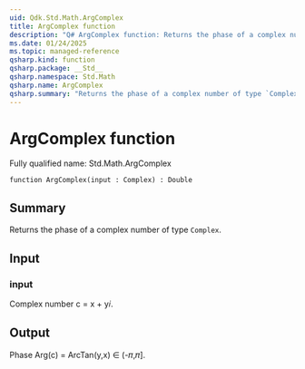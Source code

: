 ```yaml
---
uid: Qdk.Std.Math.ArgComplex
title: ArgComplex function
description: "Q# ArgComplex function: Returns the phase of a complex number of type `Complex`."
ms.date: 01/24/2025
ms.topic: managed-reference
qsharp.kind: function
qsharp.package: __Std__
qsharp.namespace: Std.Math
qsharp.name: ArgComplex
qsharp.summary: "Returns the phase of a complex number of type `Complex`."
---
```


# ArgComplex function

Fully qualified name: Std.Math.ArgComplex

```qsharp
function ArgComplex(input : Complex) : Double
```

## Summary
Returns the phase of a complex number of type
`Complex`.

## Input
### input
Complex number c = x + y𝑖.

## Output
Phase Arg(c) = ArcTan(y,x) ∈ (-𝜋,𝜋].
